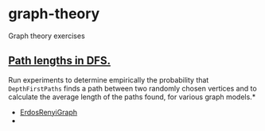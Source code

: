# graph-theory
Graph theory exercises

## [Path lengths in DFS.](doc/GraphPathLengthDFS.md)
Run experiments to determine empirically the probability that `DepthFirstPaths` finds a path between two randomly chosen vertices and to calculate the average length of the paths found, for various graph models.*

* [ErdosRenyiGraph](./doc/GraphPathLengthDFS.md#erdosrenygraph)
* 
